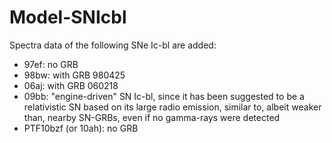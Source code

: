 # Model-SNIcbl

Spectra data of the following SNe Ic-bl are added:
- 97ef: no GRB 
- 98bw: with GRB 980425
- 06aj: with GRB 060218
- 09bb: "engine-driven" SN Ic-bl, since it has been suggested to be a relativistic SN based on its large radio emission, similar
  to, albeit weaker than, nearby SN-GRBs, even if no gamma-rays were detected
- PTF10bzf (or 10ah): no GRB

